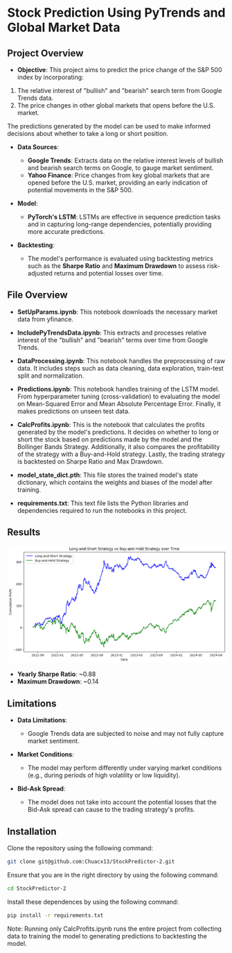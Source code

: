 # Stock Prediction Using PyTrends and Global Market Data

## Project Overview

- **Objective**:
  This project aims to predict the price change of the S&P 500 index by incorporating:

1. The relative interest of "bullish" and "bearish" search term from Google Trends data.
2. The price changes in other global markets that opens before the U.S. market.

The predictions generated by the model can be used to make informed decisions about whether to take a long or short position.

- **Data Sources**:

  - **Google Trends**: Extracts data on the relative interest levels of bullish and bearish search terms on Google, to gauge market sentiment.
  - **Yahoo Finance**: Price changes from key global markets that are opened before the U.S. market, providing an early indication of potential movements in the S&P 500.

- **Model**:

  - **PyTorch's LSTM**: LSTMs are effective in sequence prediction tasks and in capturing long-range dependencies, potentially providing more accurate predictions.

- **Backtesting**:
  - The model's performance is evaluated using backtesting metrics such as the **Sharpe Ratio** and **Maximum Drawdown** to assess risk-adjusted returns and potential losses over time.

## File Overview

- **SetUpParams.ipynb**: This notebook downloads the necessary market data from yfinance.

- **IncludePyTrendsData.ipynb**: This extracts and processes relative interest of the "bullish" and "bearish" terms over time from Google Trends.

- **DataProcessing.ipynb**: This notebook handles the preprocessing of raw data. It includes steps such as data cleaning, data exploration, train-test split and normalization.

- **Predictions.ipynb**: This notebook handles training of the LSTM model. From hyperparameter tuning (cross-validation) to evaluating the model on Mean-Squared Error and Mean Absolute Percentage Error. Finally, it makes predictions on unseen test data.

- **CalcProfits.ipynb**: This is the notebook that calculates the profits generated by the model's predictions. It decides on whether to long or short the stock based on predictions made by the model and the Bollinger Bands Strategy. Additionally, it also compares the profitability of the strategy with a Buy-and-Hold strategy. Lastly, the trading strategy is backtested on Sharpe Ratio and Max Drawdown.

- **model_state_dict.pth**: This file stores the trained model's state dictionary, which contains the weights and biases of the model after training.

- **requirements.txt**: This text file lists the Python libraries and dependencies required to run the notebooks in this project.

## Results

![Profit Over Time Graph](https://github.com/Chuacx13/StockPredictor-2/blob/main/image/Long-and-Short_Strat_vs_Buy-and-Hold_Strat_Graph.png)

- **Yearly Sharpe Ratio**: ~0.88
- **Maximum Drawdown**: ~0.14

## Limitations

- **Data Limitations**:

  - Google Trends data are subjected to noise and may not fully capture market sentiment.

- **Market Conditions**:

  - The model may perform differently under varying market conditions (e.g., during periods of high volatility or low liquidity).

- **Bid-Ask Spread**:

  - The model does not take into account the potential losses that the Bid-Ask spread can cause to the trading strategy's profits.

## Installation

Clone the repository using the following command:

```bash
git clone git@github.com:Chuacx13/StockPredictor-2.git
```

Ensure that you are in the right directory by using the following command:

```bash
cd StockPredictor-2
```

Install these dependences by using the following command:

```bash
pip install -r requirements.txt
```

Note: Running only CalcProfits.ipynb runs the entire project from collecting data to training the model to generating predictions to backtesting the model.
